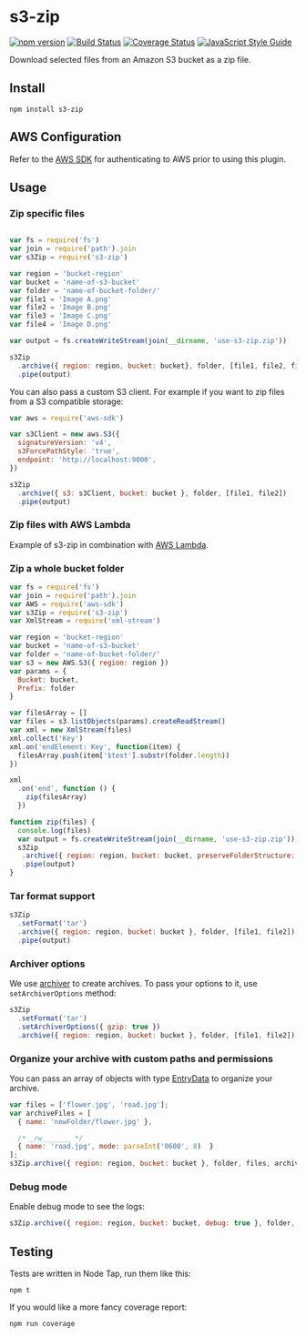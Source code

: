 # s3-zip

[![npm version][npm-badge]][npm-url]
[![Build Status][travis-badge]][travis-url]
[![Coverage Status][coveralls-badge]][coveralls-url]
[![JavaScript Style Guide](https://img.shields.io/badge/code%20style-standard-brightgreen.svg)](http://standardjs.com/)

Download selected files from an Amazon S3 bucket as a zip file.



## Install

```
npm install s3-zip
```


## AWS Configuration

Refer to the [AWS SDK][aws-sdk-url] for authenticating to AWS prior to using this plugin.



## Usage

### Zip specific files

```javascript

var fs = require('fs')
var join = require('path').join
var s3Zip = require('s3-zip')

var region = 'bucket-region'
var bucket = 'name-of-s3-bucket'
var folder = 'name-of-bucket-folder/'
var file1 = 'Image A.png'
var file2 = 'Image B.png'
var file3 = 'Image C.png'
var file4 = 'Image D.png'

var output = fs.createWriteStream(join(__dirname, 'use-s3-zip.zip'))

s3Zip
  .archive({ region: region, bucket: bucket}, folder, [file1, file2, file3, file4])
  .pipe(output)

```

You can also pass a custom S3 client. For example if you want to zip files from a S3 compatible storage:

```javascript
var aws = require('aws-sdk')

var s3Client = new aws.S3({
  signatureVersion: 'v4',
  s3ForcePathStyle: 'true',
  endpoint: 'http://localhost:9000',
})

s3Zip
  .archive({ s3: s3Client, bucket: bucket }, folder, [file1, file2])
  .pipe(output)
```

### Zip files with AWS Lambda

Example of s3-zip in combination with [AWS Lambda](aws_lambda.md).


### Zip a whole bucket folder

```javascript
var fs = require('fs')
var join = require('path').join
var AWS = require('aws-sdk')
var s3Zip = require('s3-zip')
var XmlStream = require('xml-stream')

var region = 'bucket-region'
var bucket = 'name-of-s3-bucket'
var folder = 'name-of-bucket-folder/'
var s3 = new AWS.S3({ region: region })
var params = {
  Bucket: bucket,
  Prefix: folder
}

var filesArray = []
var files = s3.listObjects(params).createReadStream()
var xml = new XmlStream(files)
xml.collect('Key')
xml.on('endElement: Key', function(item) {
  filesArray.push(item['$text'].substr(folder.length))
})

xml
  .on('end', function () {
    zip(filesArray)
  })

function zip(files) {
  console.log(files)
  var output = fs.createWriteStream(join(__dirname, 'use-s3-zip.zip'))
  s3Zip
   .archive({ region: region, bucket: bucket, preserveFolderStructure: true }, folder, files)
   .pipe(output)
}
```

### Tar format support

```javascript
s3Zip
  .setFormat('tar')
  .archive({ region: region, bucket: bucket }, folder, [file1, file2])
  .pipe(output)
```

### Archiver options

We use [archiver][archiver-url] to create archives. To pass your options to it, use `setArchiverOptions` method:

```javascript
s3Zip
  .setFormat('tar')
  .setArchiverOptions({ gzip: true })
  .archive({ region: region, bucket: bucket }, folder, [file1, file2])
```

### Organize your archive with custom paths and permissions

You can pass an array of objects with type [EntryData][entrydata-url] to organize your archive.

```javascript
var files = ['flower.jpg', 'road.jpg'];
var archiveFiles = [
  { name: 'newFolder/flower.jpg' },

  /* _rw_______ */
  { name: 'road.jpg', mode: parseInt('0600', 8)  }
];
s3Zip.archive({ region: region, bucket: bucket }, folder, files, archiveFiles)
```

### Debug mode

Enable debug mode to see the logs:

```javascript
s3Zip.archive({ region: region, bucket: bucket, debug: true }, folder, files)
```

## Testing

Tests are written in Node Tap, run them like this:

```
npm t
```

If you would like a more fancy coverage report:

```
npm run coverage
```




[aws-sdk-url]: http://docs.aws.amazon.com/AWSJavaScriptSDK/guide/node-configuring.html
[npm-badge]: https://badge.fury.io/js/s3-zip.svg
[npm-url]: https://badge.fury.io/js/s3-zip
[travis-badge]: https://travis-ci.org/orangewise/s3-zip.svg?branch=master
[travis-url]: https://travis-ci.org/orangewise/s3-zip
[coveralls-badge]: https://coveralls.io/repos/github/orangewise/s3-zip/badge.svg?branch=master
[coveralls-url]: https://coveralls.io/github/orangewise/s3-zip?branch=master
[archiver-url]: https://www.npmjs.com/package/archiver
[entrydata-url]: https://archiverjs.com/docs/global.html#EntryData
